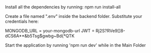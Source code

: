 Install all the dependencies by running: npm run install-all

Create a file named ".env" inside the backend folder.  Substitute your credentials here:

MONGODB_URL = your-mongodb-url
JWT = Rj2S?RVe9[]8-dCS6A**&b5Tsg$gwbg~Bd{*QTK

Start the application by running 'npm run dev' while in the Main Folder

